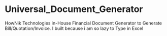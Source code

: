 # Universal_Document_Generator
HowNik Technologies in-House Financial Document Generator to Generate Bill/Quotation/Invoice. I built because i am so lazy to Type in Excel 
